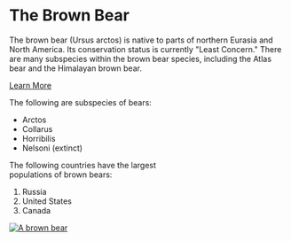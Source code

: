 <!DOCTYPE html>
<html>
<head>
  <title>2011 Japanese Earth quake</title>
</head>
<body>
  <h1>The Brown Bear</h1>
  <p>The brown bear (Ursus arctos) is native to parts of northern Eurasia and North America. Its conservation status is currently "Least Concern." There are many subspecies within the brown bear species, including the Atlas bear and the Himalayan brown bear.</p>
  <a href="https://en.wikipedia.org/wiki/Brown_bear" target="_blank">Learn More</a>
  <p>The following are subspecies of bears:</p>
  <ul>
    <li>Arctos</li>
    <li>Collarus</li>
    <li>Horribilis</li>
    <li>Nelsoni (extinct)</li>
  </ul>
  <p>The following countries have the largest
    <br/>populations of brown bears:</p>
  <ol>
    <li>Russia</li>
    <li>United States</li>
    <li>Canada</li>
  </ol>
  <a href="https://en.wikipedia.org/wiki/Brown_bear" target="_blank">
  <img src="https://s3.amazonaws.com/codecademy-content/courses/web-101/web101-image_brownbear.jpg" alt="A brown bear"/></a>
</body> 
</html>
